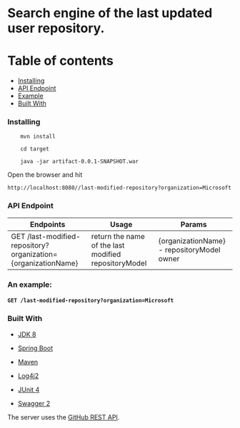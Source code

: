 # Search engine of the last updated user repository.

# Table of contents
* [Installing](#nstalling)
* [API Endpoint](#api-endpoint)
* [Example](#an-example)
* [Built With](#built-with)

### Installing
```
    mvn install
```
```
    cd target
```
```    
    java -jar artifact-0.0.1-SNAPSHOT.war
```
Open the browser and hit 
```
http://localhost:8080//last-modified-repository?organization=Microsoft
```

### API Endpoint

|Endpoints|Usage|Params|
|---|---|---|
|GET /last-modified-repository?organization={organizationName}|return the name of the last modified repositoryModel|{organizationName} - repositoryModel owner|

### An example: 
#### ```GET /last-modified-repository?organization=Microsoft```

### Built With

* [JDK 8](https://www.oracle.com/technetwork/java/index.html)

* [Spring Boot](https://spring.io/projects/spring-boot) 

* [Maven](https://maven.apache.org/)

* [Log4j2](https://logging.apache.org/log4j/2.x/)

* [JUnit 4](https://junit.org/junit4/)

* [Swagger 2](https://swagger.io/)

The server uses the [GitHub REST API](https://developer.github.com/v3/). 
